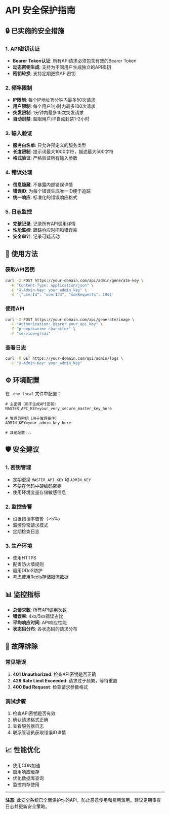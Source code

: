 # API 安全保护指南

## 🔒 已实施的安全措施

### 1. API密钥认证
- **Bearer Token认证**: 所有API请求必须包含有效的Bearer Token
- **动态密钥生成**: 支持为不同用户生成独立的API密钥
- **密钥轮换**: 支持定期更换API密钥

### 2. 频率限制
- **IP限制**: 每个IP地址15分钟内最多50次请求
- **用户限制**: 每个用户1小时内最多100次请求
- **突发限制**: 1分钟内最多10次突发请求
- **自动封禁**: 超限用户/IP自动封禁1-2小时

### 3. 输入验证
- **服务白名单**: 只允许预定义的服务类型
- **长度限制**: 提示词最大1000字符，描述最大500字符
- **格式验证**: 严格验证所有输入参数

### 4. 错误处理
- **信息隐藏**: 不暴露内部错误详情
- **错误ID**: 为每个错误生成唯一ID便于追踪
- **统一响应**: 标准化的错误响应格式

### 5. 日志监控
- **完整记录**: 记录所有API调用详情
- **性能监控**: 跟踪响应时间和错误率
- **安全审计**: 记录可疑活动

## 🚀 使用方法

### 获取API密钥
```bash
curl -X POST https://your-domain.com/api/admin/generate-key \
  -H "Content-Type: application/json" \
  -H "X-Admin-Key: your_admin_key" \
  -d '{"userId": "user123", "maxRequests": 100}'
```

### 使用API
```bash
curl -X POST https://your-domain.com/api/generate/image \
  -H "Authorization: Bearer your_api_key" \
  -F "prompt=anime character" \
  -F "service=grsai"
```

### 查看日志
```bash
curl -X GET https://your-domain.com/api/admin/logs \
  -H "X-Admin-Key: your_admin_key"
```

## ⚙️ 环境配置

在 `.env.local` 文件中配置：

```env
# 主密钥（用于生成API密钥）
MASTER_API_KEY=your_very_secure_master_key_here

# 管理员密钥（用于管理操作）
ADMIN_KEY=your_admin_key_here

# 其他配置...
```

## 🛡️ 安全建议

### 1. 密钥管理
- 定期更换 `MASTER_API_KEY` 和 `ADMIN_KEY`
- 不要在代码中硬编码密钥
- 使用环境变量存储敏感信息

### 2. 监控告警
- 设置错误率告警（>5%）
- 监控异常请求模式
- 定期检查日志

### 3. 生产环境
- 使用HTTPS
- 配置防火墙规则
- 启用DDoS防护
- 考虑使用Redis存储限流数据

## 📊 监控指标

- **总请求数**: 所有API调用次数
- **错误率**: 4xx/5xx错误占比
- **平均响应时间**: API响应性能
- **状态码分布**: 各状态码的请求分布

## 🔧 故障排除

### 常见错误
1. **401 Unauthorized**: 检查API密钥是否正确
2. **429 Rate Limit Exceeded**: 请求过于频繁，等待重置
3. **400 Bad Request**: 检查请求参数格式

### 调试步骤
1. 检查API密钥是否有效
2. 确认请求格式正确
3. 查看服务器日志
4. 联系管理员获取错误ID详情

## 📈 性能优化

- 使用CDN加速
- 启用响应缓存
- 优化数据库查询
- 监控内存使用

---

**注意**: 此安全系统已全面保护你的API，防止恶意使用和费用滥用。建议定期审查日志并更新安全策略。
